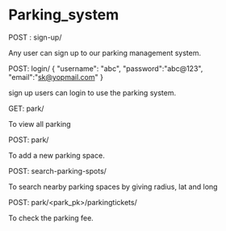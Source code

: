 # Parking_system

POST : sign-up/

Any user can sign up to our parking management system.

POST: login/
{
    "username": "abc",
    "password":"abc@123",
    "email":"sk@yopmail.com"
}

sign up users can login to use the parking system.

GET: park/

To view all parking

POST: park/

To add a new parking space.


POST: search-parking-spots/

To search nearby parking spaces by giving radius, lat and long

POST: park/<park_pk>/parkingtickets/

To check the parking fee.
